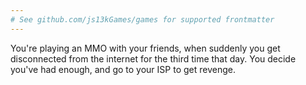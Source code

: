 ```yaml
---
# See github.com/js13kGames/games for supported frontmatter
---
```

You're playing an MMO with your friends, when suddenly you get disconnected from the internet for the third time that day. You decide you've had enough, and go to your ISP to get revenge.